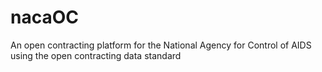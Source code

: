 # nacaOC
An open contracting platform for the National Agency for Control of AIDS using the open contracting data standard
